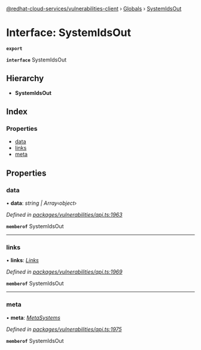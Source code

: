 [@redhat-cloud-services/vulnerabilities-client](../README.md) › [Globals](../globals.md) › [SystemIdsOut](systemidsout.md)

# Interface: SystemIdsOut

**`export`** 

**`interface`** SystemIdsOut

## Hierarchy

* **SystemIdsOut**

## Index

### Properties

* [data](systemidsout.md#data)
* [links](systemidsout.md#links)
* [meta](systemidsout.md#meta)

## Properties

###  data

• **data**: *string | Array‹object›*

*Defined in [packages/vulnerabilities/api.ts:1963](https://github.com/RedHatInsights/javascript-clients/blob/master/packages/vulnerabilities/api.ts#L1963)*

**`memberof`** SystemIdsOut

___

###  links

• **links**: *[Links](links.md)*

*Defined in [packages/vulnerabilities/api.ts:1969](https://github.com/RedHatInsights/javascript-clients/blob/master/packages/vulnerabilities/api.ts#L1969)*

**`memberof`** SystemIdsOut

___

###  meta

• **meta**: *[MetaSystems](metasystems.md)*

*Defined in [packages/vulnerabilities/api.ts:1975](https://github.com/RedHatInsights/javascript-clients/blob/master/packages/vulnerabilities/api.ts#L1975)*

**`memberof`** SystemIdsOut

